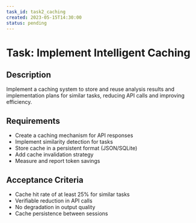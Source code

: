 ```yaml
---
task_id: task2_caching
created: 2023-05-15T14:30:00
status: pending
---
```


# Task: Implement Intelligent Caching

## Description
Implement a caching system to store and reuse analysis results and implementation plans for similar tasks, reducing API calls and improving efficiency.

## Requirements
- Create a caching mechanism for API responses
- Implement similarity detection for tasks
- Store cache in a persistent format (JSON/SQLite)
- Add cache invalidation strategy
- Measure and report token savings

## Acceptance Criteria
- Cache hit rate of at least 25% for similar tasks
- Verifiable reduction in API calls
- No degradation in output quality
- Cache persistence between sessions